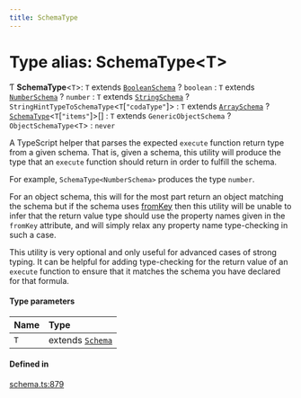 ```yaml
---
title: SchemaType
---
```

# Type alias: SchemaType<T\>

Ƭ **SchemaType**<`T`\>: `T` extends [`BooleanSchema`](../interfaces/BooleanSchema.md) ? `boolean` : `T` extends [`NumberSchema`](NumberSchema.md) ? `number` : `T` extends [`StringSchema`](StringSchema.md) ? `StringHintTypeToSchemaType`<`T`[``"codaType"``]\> : `T` extends [`ArraySchema`](../interfaces/ArraySchema.md) ? [`SchemaType`](SchemaType.md)<`T`[``"items"``]\>[] : `T` extends `GenericObjectSchema` ? `ObjectSchemaType`<`T`\> : `never`

A TypeScript helper that parses the expected `execute` function return type from a given schema.
That is, given a schema, this utility will produce the type that an `execute` function should return
in order to fulfill the schema.

For example, `SchemaType<NumberSchema>` produces the type `number`.

For an object schema, this will for the most part return an object matching the schema
but if the schema uses [fromKey](../interfaces/ObjectSchemaProperty.md#fromkey) then this utility will be unable to infer
that the return value type should use the property names given in the `fromKey`
attribute, and will simply relax any property name type-checking in such a case.

This utility is very optional and only useful for advanced cases of strong typing.
It can be helpful for adding type-checking for the return value of an `execute` function
to ensure that it matches the schema you have declared for that formula.

#### Type parameters

| Name | Type |
| :------ | :------ |
| `T` | extends [`Schema`](Schema.md) |

#### Defined in

[schema.ts:879](https://github.com/coda/packs-sdk/blob/main/schema.ts#L879)

